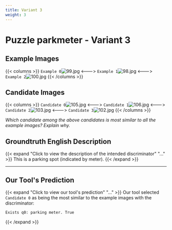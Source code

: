 ```yaml
---
title: Variant 3
weight: 3
---
```


# Puzzle parkmeter - Variant 3

## Example Images
{{< columns >}}
`Example 0`![99.jpg](/natscene_data/images/99.jpg)
<--->
`Example 1`![98.jpg](/natscene_data/images/98.jpg)
<--->
`Example 2`![100.jpg](/natscene_data/images/100.jpg)
{{< /columns >}}

## Candidate Images
{{< columns >}}
`Candidate 0`![105.jpg](/natscene_data/images/105.jpg)
<--->
`Candidate 1`![106.jpg](/natscene_data/images/106.jpg)
<--->
`Candidate 2`![103.jpg](/natscene_data/images/103.jpg)
<--->
`Candidate 3`![102.jpg](/natscene_data/images/102.jpg)
{{< /columns >}}

*Which candidate among the above candidates is most similar to all the example images? Explain why.*

## Groundtruth English Description

{{< expand "Click to view the description of the intended discriminator" "..." >}}
This is a parking spot (indicated by meter).
{{< /expand >}}

---



## Our Tool's Prediction

{{< expand "Click to view our tool's prediction" "..." >}}
Our tool selected `Candidate 0` as being the most similar to the example images with the discriminator:
```plaintext
Exists q0: parking meter. True
```
{{< /expand >}}
